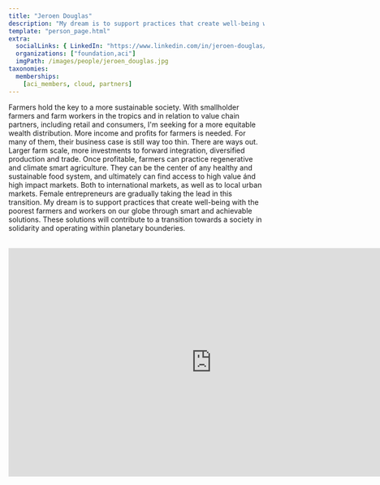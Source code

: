 ```yaml
---
title: "Jeroen Douglas"
description: "My dream is to support practices that create well-being with the poorest farmers and workers on our globe."
template: "person_page.html"
extra:
  socialLinks: { LinkedIn: "https://www.linkedin.com/in/jeroen-douglas/"}
  organizations: ["foundation,aci"]
  imgPath: /images/people/jeroen_douglas.jpg
taxonomies:
  memberships:
    [aci_members, cloud, partners]
---
```


Farmers hold the key to a more sustainable society. With smallholder farmers and farm workers in the tropics and in relation to value chain partners, including retail and consumers, I'm seeking for a more equitable wealth distribution. More income and profits for farmers is needed. For many of them, their business case is still way too thin. There are ways out. Larger farm scale, more investments to forward integration, diversified production and trade. Once profitable, farmers can practice regenerative and climate smart agriculture. They can be the center of any healthy and sustainable food system, and ultimately can find access to high value ánd high impact markets. Both to international markets, as well as to local urban markets. Female entrepreneurs are gradually taking the lead in this transition. My dream is to support practices that create well-being with the poorest farmers and workers on our globe through smart and achievable solutions. These solutions will contribute to a transition towards a society in solidarity and operating within planetary bounderies.

<BR>
<div class="aspect-w-16 aspect-h-9">
<iframe src="https://player.vimeo.com/video/412688641" width="800" height="450" frameborder="0" allow="autoplay; fullscreen" allowfullscreen></iframe>
</div>
<BR>
